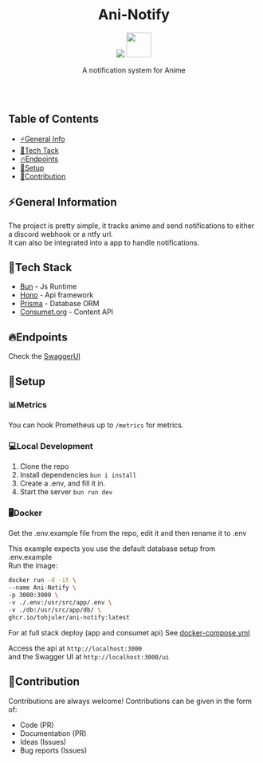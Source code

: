 <h1 align="center">Ani-Notify</h1>
<p align="center">
  <img src="https://skillicons.dev/icons?i=ts" />
  <img height="50px" src="https://avatars.githubusercontent.com/u/98495527?s=200&v=4" />
  <br/>
</p>
<p align="center">A notification system for Anime</p>
<br/><br/>

## Table of Contents
* [⚡General Info](#general-information)
* [🧬Tech Tack](#tech-stack)
* [🔥Endpoints](#endpoints)
* [🔨Setup](#setup)
* [📝Contribution](#contribution)

## ⚡General Information
The project is pretty simple, it tracks anime and send notifications 
to either a discord webhook or a ntfy url.
<br/>
It can also be integrated into a app to handle notifications.

## 🧬Tech Stack
- [Bun](https://bun.sh) - Js Runtime
- [Hono](https://hono.dev) - Api framework
- [Prisma](https://www.prisma.io/) - Database ORM
- [Consumet.org](https://github.com/consumet/api.consumet.org) - Content API

## 🔥Endpoints
Check the [SwaggerUI](https://ani-notify.tohjuler.dk/ui)

## 🔨Setup

### 📊Metrics
You can hook Prometheus up to `/metrics` for metrics.

### 💻Local Development
1. Clone the repo
2. Install dependencies `bun i install`
3. Create a .env, and fill it in.
4. Start the server `bun run dev`

### 🖥️Docker
Get the .env.example file from the repo, edit it and then rename it to .env

This example expects you use the default database setup from .env.example
<br>
Run the image:
```bash
docker run -d -it \
--name Ani-Notify \
-p 3000:3000 \
-v ./.env:/usr/src/app/.env \
-v ./db:/usr/src/app/db/ \
ghcr.io/tohjuler/ani-notify:latest
```

For at full stack deploy (app and consumet api)
See [docker-compose.yml](https://github.com/Tohjuler/Ani-Notify/blob/master/docker-compose.yml)

Access the api at ``http://localhost:3000``
<br>
and the Swagger UI at ``http://localhost:3000/ui``

## 📝Contribution
Contributions are always welcome!
Contributions can be given in the form of:
- Code (PR)
- Documentation (PR)
- Ideas (Issues)
- Bug reports (Issues)